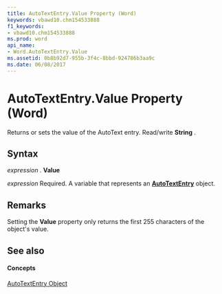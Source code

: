 ```yaml
---
title: AutoTextEntry.Value Property (Word)
keywords: vbawd10.chm154533888
f1_keywords:
- vbawd10.chm154533888
ms.prod: word
api_name:
- Word.AutoTextEntry.Value
ms.assetid: 0b8b92d7-955b-3f4c-8bbd-924786b3aa9c
ms.date: 06/08/2017
---
```



# AutoTextEntry.Value Property (Word)

Returns or sets the value of the AutoText entry. Read/write **String** .


## Syntax

 _expression_ . **Value**

 _expression_ Required. A variable that represents an **[AutoTextEntry](autotextentry-object-word.md)** object.


## Remarks

Setting the **Value** property only returns the first 255 characters of the object's value.


## See also


#### Concepts


[AutoTextEntry Object](autotextentry-object-word.md)

